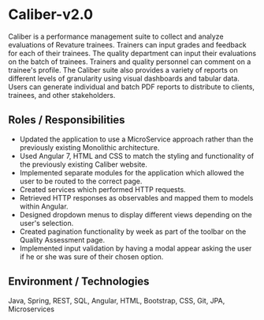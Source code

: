 # Caliber-v2.0
Caliber is a performance management suite to collect and analyze evaluations of Revature trainees. Trainers can input grades and feedback for each of their trainees. The quality department can input their evaluations on the batch of trainees. Trainers and quality personnel can comment on a trainee's profile. The Caliber suite also provides a variety of reports on different levels of granularity using visual dashboards and tabular data. Users can generate individual and batch PDF reports to distribute to clients, trainees, and other stakeholders.

## Roles / Responsibilities
* Updated the application to use a MicroService approach rather than the previously existing Monolithic architecture.
* Used Angular 7, HTML and CSS to match the styling and functionality of the previously existing Caliber website.
* Implemented separate modules for the application which allowed the user to be routed to the correct page.
* Created services which performed HTTP requests.
* Retrieved HTTP responses as observables and mapped them to models within Angular.
* Designed dropdown menus to display different views depending on the user's selection.
* Created pagination functionality by week as part of the toolbar on the Quality Assessment page.
* Implemented input validation by having a modal appear asking the user if he or she was sure of their chosen option.

## Environment / Technologies
Java, Spring, REST, SQL, Angular, HTML, Bootstrap, CSS, Git, JPA, Microservices
